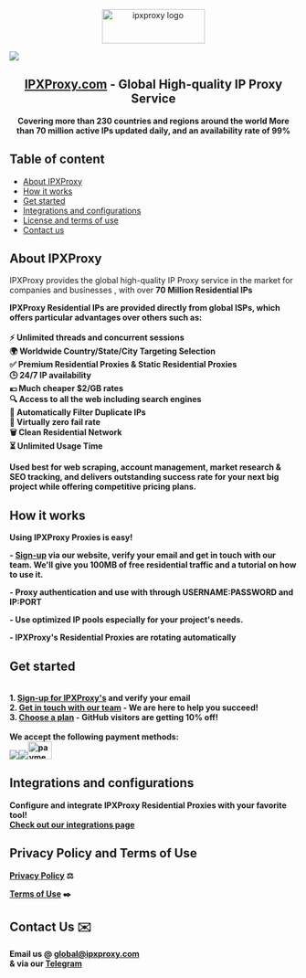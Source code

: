 <p align="center">
    <a href="https://ipxproxy.com/"><img src="https://ipxproxy.com/images/ipx-proxy_03.png" alt="ipxproxy logo" width="180" height="60"></a>
  </a>
</p>

[<img src="https://scontent.fagc3-1.fna.fbcdn.net/v/t39.30808-6/455330494_122101049936470464_6254150795682663515_n.jpg?stp=dst-jpg_s2048x2048&_nc_cat=109&ccb=1-7&_nc_sid=cc71e4&_nc_ohc=82onnbGnKpwQ7kNvgHjBuec&_nc_ht=scontent.fagc3-1.fna&_nc_gid=A-tXNfromNFw3g_5jeiPFcB&oh=00_AYCBtodIzOSv9q8nBHZ9-aHwOxYUqF0SrrFVowsw5Nqonw&oe=66DDC2BA">](https://ipxproxy.com/?qd=github)

<h2 align="center">
<a href="https://ipxproxy.com/">IPXProxy.com</a> - Global High-quality IP Proxy Service
</h2>

<p align="center">
<strong>Covering more than 230 countries and regions around the world
More than 70 million active IPs updated daily, and an availability rate of 99%</strong>
</p>

## Table of content

- [About IPXProxy](#about-ipxproxy)
- [How it works](#how-it-works)
- [Get started](#get-started)
- [Integrations and configurations](#integrations-and-configurations)
- [License and terms of use](#license-and-terms-of-use)
- [Contact us](#contact-us)
 
## About IPXProxy

IPXProxy provides the global high-quality IP Proxy service in the market for companies and businesses
, with over <strong>70 Million Residential IPs

IPXProxy Residential IPs are provided directly from global ISPs, which offers particular advantages over others such as:
<br>
<br><strong>⚡ Unlimited threads and concurrent sessions
<br>🌍 Worldwide Country/State/City Targeting Selection
<br>✅ Premium Residential Proxies & Static Residential Proxies
<br>🕒 24/7 IP availability
<br>💴 Much cheaper $2/GB rates
<br>🔍 Access to all the web including search engines
<br>🚫 Automatically Filter Duplicate IPs
<br>🌱 Virtually zero fail rate
<br>🗑️ Clean Residential Network
<br>⏳ Unlimited Usage Time
</strong>
<p></p>
Used best for <strong>web scraping, account management, market research & SEO tracking</strong>, and delivers outstanding success rate for your next big project while offering competitive pricing plans. 
<p></p>

## How it works

<strong>Using IPXProxy Proxies is easy!</strong>
<p></p>
- <strong><a href="https://ipxproxy.com/?qd=github">Sign-up</a></strong> via our website, verify your email and get in touch with our team. We'll give you 100MB of free residential traffic and a tutorial on how to use it.
<p></p>
-  <strong>Proxy authentication and use with through USERNAME:PASSWORD and IP:PORT</strong>
<p></p>
- Use optimized IP pools especially for your project's needs.
<p></p>
- IPXProxy's Residential Proxies are <strong>rotating automatically</strong>
   
## Get started
<br> <strong>1. [Sign-up for IPXProxy's](https://ipxproxy.com/?qd=github) and verify your email
<br> 2. <a href="mailto:global@ipxproxy.com">Get in touch with our team</a> - We are here to help you succeed!
<br> 3. [Choose a plan](https://ipxproxy.com/?qd=github) - GitHub visitors are getting 10% off!</strong>
<br><br><strong>We accept the following payment methods:</strong>
<br><a href="https://ipxproxy.com/?qd=github"><img src="https://ipxproxy.com/images/ipx-proxy_150.png"><img src="https://ipxproxy.com/images/ipx-proxy_152.png"><img src="https://ipxproxy.com/images/ipx-proxy_160.png" alt="payment methods" width="42" height="31"></a>

## Integrations and configurations

<strong>Configure and integrate IPXProxy Residential Proxies with your favorite tool! <br>[Check out our integrations page](https://ipxproxy.com/knowledge)</strong><br>


## Privacy Policy and Terms of Use

[Privacy Policy](https://ipxproxy.com/privacy-policy/) ⚖️

<a href="https://ipxproxy.com/terms-of-use/">Terms of Use</a> ✒️

## Contact Us ✉️
Email us @ <strong>global@ipxproxy.com</strong><br>
& via our <a href="https://t.me/IPXProxyService"><strong>Telegram</a></strong>
